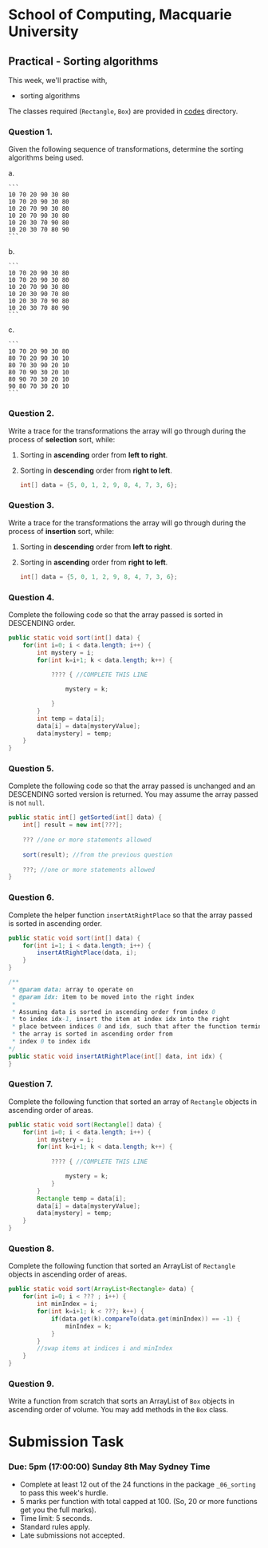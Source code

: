 # School of Computing, Macquarie University

## Practical - Sorting algorithms


This week, we'll practise with,

- sorting algorithms

The classes required (`Rectangle`, `Box`) are provided in [codes](./codes) directory.


### Question 1.

Given the following sequence of transformations, determine the sorting algorithms being used.

a. 
	
	```
	10 70 20 90 30 80
	10 70 20 90 30 80
	10 20 70 90 30 80
	10 20 70 90 30 80
	10 20 30 70 90 80
	10 20 30 70 80 90
	```

b.

	```
	10 70 20 90 30 80
	10 70 20 90 30 80
	10 20 70 90 30 80
	10 20 30 90 70 80
	10 20 30 70 90 80
	10 20 30 70 80 90
	```

c.

	```
	10 70 20 90 30 80
	80 70 20 90 30 10
	80 70 30 90 20 10
	80 70 90 30 20 10
	80 90 70 30 20 10
	90 80 70 30 20 10
	```

### Question 2.

Write a trace for the transformations the array will go through during the process of **selection** sort, while:

1. Sorting in **ascending** order from **left to right**.
2. Sorting in **descending** order from **right to left**.

	```java
	int[] data = {5, 0, 1, 2, 9, 8, 4, 7, 3, 6};
	```

### Question 3.

Write a trace for the transformations the array will go through during the process of **insertion** sort, while:

1. Sorting in **descending** order from **left to right**.
2. Sorting in **ascending** order from **right to left**.

	```java
	int[] data = {5, 0, 1, 2, 9, 8, 4, 7, 3, 6};
	```
	
### Question 4.

Complete the following code so that the array passed is sorted in DESCENDING order.

```java
public static void sort(int[] data) {
	for(int i=0; i < data.length; i++) {
		int mystery = i;
		for(int k=i+1; k < data.length; k++) {
		
			???? { //COMPLETE THIS LINE

				mystery = k;

			}
		}
		int temp = data[i];
		data[i] = data[mysteryValue];
		data[mystery] = temp;
	}
}
```

### Question 5.

Complete the following code so that the array passed is unchanged and an DESCENDING sorted version is returned. You may assume the array passed is not `null`.

```java
public static int[] getSorted(int[] data) {
	int[] result = new int[???];
	
	??? //one or more statements allowed
	
	sort(result); //from the previous question
	
	???; //one or more statements allowed
}
```

### Question 6.

Complete the helper function `insertAtRightPlace` so that the array passed is sorted in ascending order.

```java
public static void sort(int[] data) {
	for(int i=1; i < data.length; i++) {
		insertAtRightPlace(data, i);
	}
}

/**
 * @param data: array to operate on
 * @param idx: item to be moved into the right index
 * 
 * Assuming data is sorted in ascending order from index 0 
 * to index idx-1, insert the item at index idx into the right
 * place between indices 0 and idx, such that after the function terminates, 
 * the array is sorted in ascending order from 
 * index 0 to index idx
*/
public static void insertAtRightPlace(int[] data, int idx) {
}
```

### Question 7.

Complete the following function that sorted an array of `Rectangle` objects in ascending order of areas.


```java
public static void sort(Rectangle[] data) {
	for(int i=0; i < data.length; i++) {
		int mystery = i;
		for(int k=i+1; k < data.length; k++) {
		
			???? { //COMPLETE THIS LINE

				mystery = k;
			}
		}
		Rectangle temp = data[i];
		data[i] = data[mysteryValue];
		data[mystery] = temp;
	}
}
```

### Question 8.

Complete the following function that sorted an ArrayList of `Rectangle` objects in ascending order of areas.


```java
public static void sort(ArrayList<Rectangle> data) {
	for(int i=0; i < ??? ; i++) {
		int minIndex = i;
		for(int k=i+1; k < ???; k++) {
			if(data.get(k).compareTo(data.get(minIndex)) == -1) {
				minIndex = k;
			}
		}
		//swap items at indices i and minIndex
	}
}
```

### Question 9.

Write a function from scratch that sorts an ArrayList of `Box` objects in ascending order of volume. You may add methods in the `Box` class.

# Submission Task

### Due: 5pm (17:00:00) Sunday 8th May Sydney Time

- Complete at least 12 out of the 24 functions in the package `_06_sorting` to pass this week's hurdle.
- 5 marks per function with total capped at 100. (So, 20 or more functions get you the full marks).
- Time limit: 5 seconds.
- Standard rules apply.
- Late submissions not accepted.
